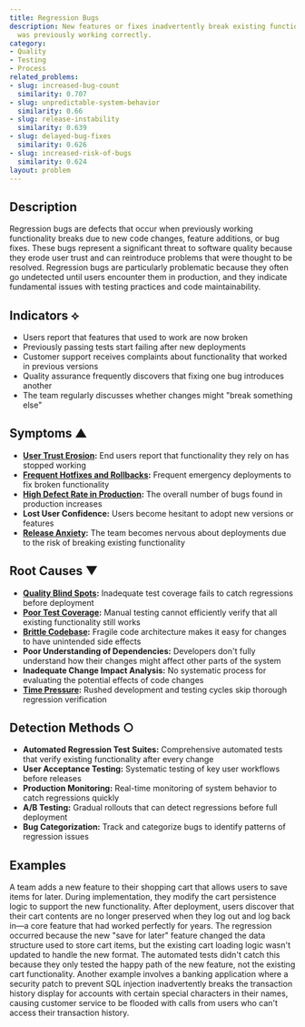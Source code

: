```yaml
---
title: Regression Bugs
description: New features or fixes inadvertently break existing functionality that
  was previously working correctly.
category:
- Quality
- Testing
- Process
related_problems:
- slug: increased-bug-count
  similarity: 0.707
- slug: unpredictable-system-behavior
  similarity: 0.66
- slug: release-instability
  similarity: 0.639
- slug: delayed-bug-fixes
  similarity: 0.626
- slug: increased-risk-of-bugs
  similarity: 0.624
layout: problem
---
```


## Description

Regression bugs are defects that occur when previously working functionality breaks due to new code changes, feature additions, or bug fixes. These bugs represent a significant threat to software quality because they erode user trust and can reintroduce problems that were thought to be resolved. Regression bugs are particularly problematic because they often go undetected until users encounter them in production, and they indicate fundamental issues with testing practices and code maintainability.

## Indicators ⟡
- Users report that features that used to work are now broken
- Previously passing tests start failing after new deployments
- Customer support receives complaints about functionality that worked in previous versions
- Quality assurance frequently discovers that fixing one bug introduces another
- The team regularly discusses whether changes might "break something else"

## Symptoms ▲
- **[User Trust Erosion](user-trust-erosion.md):** End users report that functionality they rely on has stopped working
- **[Frequent Hotfixes and Rollbacks](frequent-hotfixes-and-rollbacks.md):** Frequent emergency deployments to fix broken functionality
- **[High Defect Rate in Production](high-defect-rate-in-production.md):** The overall number of bugs found in production increases
- **Lost User Confidence:** Users become hesitant to adopt new versions or features
- **[Release Anxiety](release-anxiety.md):** The team becomes nervous about deployments due to the risk of breaking existing functionality

## Root Causes ▼
- **[Quality Blind Spots](quality-blind-spots.md):** Inadequate test coverage fails to catch regressions before deployment
- **[Poor Test Coverage](poor-test-coverage.md):** Manual testing cannot efficiently verify that all existing functionality still works
- **[Brittle Codebase](brittle-codebase.md):** Fragile code architecture makes it easy for changes to have unintended side effects
- **Poor Understanding of Dependencies:** Developers don't fully understand how their changes might affect other parts of the system
- **Inadequate Change Impact Analysis:** No systematic process for evaluating the potential effects of code changes
- **[Time Pressure](time-pressure.md):** Rushed development and testing cycles skip thorough regression verification

## Detection Methods ○
- **Automated Regression Test Suites:** Comprehensive automated tests that verify existing functionality after every change
- **User Acceptance Testing:** Systematic testing of key user workflows before releases
- **Production Monitoring:** Real-time monitoring of system behavior to catch regressions quickly
- **A/B Testing:** Gradual rollouts that can detect regressions before full deployment
- **Bug Categorization:** Track and categorize bugs to identify patterns of regression issues

## Examples

A team adds a new feature to their shopping cart that allows users to save items for later. During implementation, they modify the cart persistence logic to support the new functionality. After deployment, users discover that their cart contents are no longer preserved when they log out and log back in—a core feature that had worked perfectly for years. The regression occurred because the new "save for later" feature changed the data structure used to store cart items, but the existing cart loading logic wasn't updated to handle the new format. The automated tests didn't catch this because they only tested the happy path of the new feature, not the existing cart functionality. Another example involves a banking application where a security patch to prevent SQL injection inadvertently breaks the transaction history display for accounts with certain special characters in their names, causing customer service to be flooded with calls from users who can't access their transaction history.